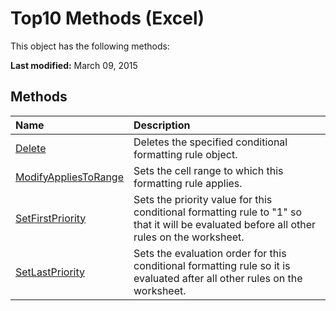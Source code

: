 
# Top10 Methods (Excel)
This object has the following methods:

 **Last modified:** March 09, 2015


## Methods



|**Name**|**Description**|
|:-----|:-----|
| [Delete](3c406d8c-85b2-d820-3646-8c5649f155c1.md)|Deletes the specified conditional formatting rule object.|
| [ModifyAppliesToRange](3baf8e16-4bb7-ec97-da0a-17187500f1f1.md)|Sets the cell range to which this formatting rule applies.|
| [SetFirstPriority](3523bdae-87ab-54f5-e6ff-a684592b88b7.md)|Sets the priority value for this conditional formatting rule to "1" so that it will be evaluated before all other rules on the worksheet.|
| [SetLastPriority](878cbcd5-47c9-64f8-d864-cfe279dec513.md)|Sets the evaluation order for this conditional formatting rule so it is evaluated after all other rules on the worksheet.|
